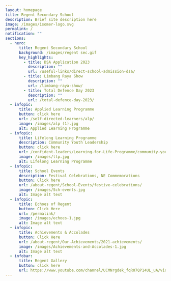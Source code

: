 ```yaml
---
layout: homepage
title: Regent Secondary School
description: Brief site description here
image: /images/isomer-logo.svg
permalink: /
notification: ""
sections:
  - hero:
      title: Regent Secondary School
      background: /images/regent sec.gif
      key_highlights:
        - title: DSA Application 2023
          description: ""
          url: /useful-links/direct-school-admission-dsa/
        - title: Limbang Raya Show
          description: ""
          url: /limbang-raya-show/
        - title: Total Defence Day 2023
          description: ""
          url: /total-defence-day-2023/
  - infopic:
      title: Applied Learning Programme
      button: click here
      url: /self-directed-learners/alp/
      image: /images/alp (1).jpg
      alt: Applied Learning Programme
  - infopic:
      title: Lifelong Learning Programme
      description: Community Youth Leadership
      button: click here
      url: /confident-leaders/Learning-for-Life-Programme/community-youth-leadership/
      image: /images/llp.jpg
      alt: Lifelong Learning Programme
  - infopic:
      title: School Events
      description: Festival Celebrations, NE Commemorations
      button: Click here
      url: /about-regent/School-Events/festive-celebrations/
      image: /images/Sch-events.jpg
      alt: Image alt text
  - infopic:
      title: Echoes of Regent
      button: Click Here
      url: /permalink/
      image: /images/echoes-1.jpg
      alt: Image alt text
  - infopic:
      title: Achievements & Accolades
      button: Click Here
      url: /about-regent/Our-Achievements/2021-achievements/
      image: /images/Achievements-and-Accolades-1.jpg
      alt: Image alt text
  - infobar:
      title: Regent Gallery
      button: click here
      url: https://www.youtube.com/channel/UCMNrgdek_fqR07QP14UL_uA/videos
---
```

